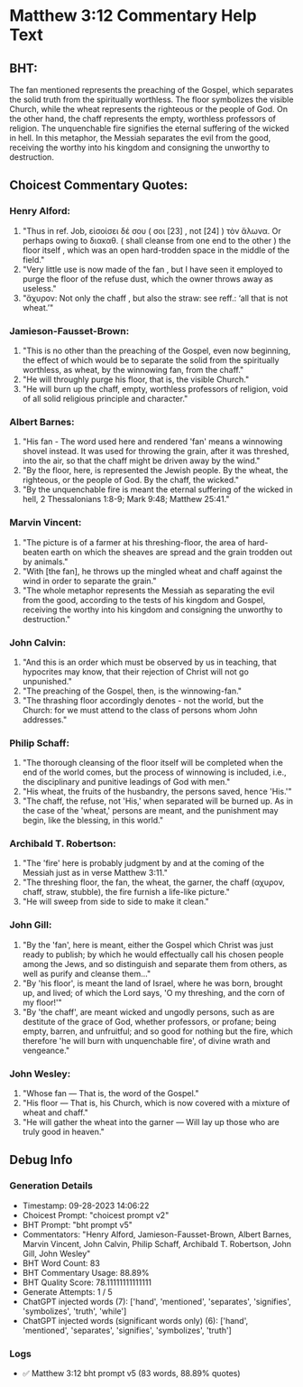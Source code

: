# Matthew 3:12 Commentary Help Text

## BHT:
The fan mentioned represents the preaching of the Gospel, which separates the solid truth from the spiritually worthless. The floor symbolizes the visible Church, while the wheat represents the righteous or the people of God. On the other hand, the chaff represents the empty, worthless professors of religion. The unquenchable fire signifies the eternal suffering of the wicked in hell. In this metaphor, the Messiah separates the evil from the good, receiving the worthy into his kingdom and consigning the unworthy to destruction.

## Choicest Commentary Quotes:
### Henry Alford:
1. "Thus in ref. Job, εἰσοίσει δέ σου ( σοι [23] , not [24] ) τὸν ἅλωνα. Or perhaps owing to διακαθ. (  shall cleanse from one end to the other ) the  floor itself , which was an open hard-trodden space in the middle of the field."
2. "Very little use is now made of the  fan , but I have seen it employed to  purge the floor of the refuse dust, which the owner throws away as useless."
3. "ἄχυρον: Not only  the chaff , but also  the straw: see reff.: ‘all that is not wheat.’"

### Jamieson-Fausset-Brown:
1. "This is no other than the preaching of the Gospel, even now beginning, the effect of which would be to separate the solid from the spiritually worthless, as wheat, by the winnowing fan, from the chaff."
2. "He will throughly purge his floor, that is, the visible Church."
3. "He will burn up the chaff, empty, worthless professors of religion, void of all solid religious principle and character."


### Albert Barnes:
1. "His fan - The word used here and rendered 'fan' means a winnowing shovel instead. It was used for throwing the grain, after it was threshed, into the air, so that the chaff might be driven away by the wind."
2. "By the floor, here, is represented the Jewish people. By the wheat, the righteous, or the people of God. By the chaff, the wicked."
3. "By the unquenchable fire is meant the eternal suffering of the wicked in hell, 2 Thessalonians 1:8-9; Mark 9:48; Matthew 25:41."

### Marvin Vincent:
1. "The picture is of a farmer at his threshing-floor, the area of hard-beaten earth on which the sheaves are spread and the grain trodden out by animals."
2. "With [the fan], he throws up the mingled wheat and chaff against the wind in order to separate the grain."
3. "The whole metaphor represents the Messiah as separating the evil from the good, according to the tests of his kingdom and Gospel, receiving the worthy into his kingdom and consigning the unworthy to destruction."

### John Calvin:
1. "And this is an order which must be observed by us in teaching, that hypocrites may know, that their rejection of Christ will not go unpunished."
2. "The preaching of the Gospel, then, is the winnowing-fan."
3. "The thrashing floor accordingly denotes - not the world, but the Church: for we must attend to the class of persons whom John addresses."

### Philip Schaff:
1. "The thorough cleansing of the floor itself will be completed when the end of the world comes, but the process of winnowing is included, i.e., the disciplinary and punitive leadings of God with men."
2. "His wheat, the fruits of the husbandry, the persons saved, hence 'His.'"
3. "The chaff, the refuse, not 'His,' when separated will be burned up. As in the case of the 'wheat,' persons are meant, and the punishment may begin, like the blessing, in this world."

### Archibald T. Robertson:
1. "The 'fire' here is probably judgment by and at the coming of the Messiah just as in verse Matthew 3:11."
2. "The threshing floor, the fan, the wheat, the garner, the chaff (αχυρον, chaff, straw, stubble), the fire furnish a life-like picture."
3. "He will sweep from side to side to make it clean."

### John Gill:
1. "By the 'fan', here is meant, either the Gospel which Christ was just ready to publish; by which he would effectually call his chosen people among the Jews, and so distinguish and separate them from others, as well as purify and cleanse them..."
2. "By 'his floor', is meant the land of Israel, where he was born, brought up, and lived; of which the Lord says, 'O my threshing, and the corn of my floor!'"
3. "By 'the chaff', are meant wicked and ungodly persons, such as are destitute of the grace of God, whether professors, or profane; being empty, barren, and unfruitful; and so good for nothing but the fire, which therefore 'he will burn with unquenchable fire', of divine wrath and vengeance."

### John Wesley:
1. "Whose fan — That is, the word of the Gospel."
2. "His floor — That is, his Church, which is now covered with a mixture of wheat and chaff."
3. "He will gather the wheat into the garner — Will lay up those who are truly good in heaven."


## Debug Info
### Generation Details
- Timestamp: 09-28-2023 14:06:22
- Choicest Prompt: "choicest prompt v2"
- BHT Prompt: "bht prompt v5"
- Commentators: "Henry Alford, Jamieson-Fausset-Brown, Albert Barnes, Marvin Vincent, John Calvin, Philip Schaff, Archibald T. Robertson, John Gill, John Wesley"
- BHT Word Count: 83
- BHT Commentary Usage: 88.89%
- BHT Quality Score: 78.11111111111111
- Generate Attempts: 1 / 5
- ChatGPT injected words (7):
	['hand', 'mentioned', 'separates', 'signifies', 'symbolizes', 'truth', 'while']
- ChatGPT injected words (significant words only) (6):
	['hand', 'mentioned', 'separates', 'signifies', 'symbolizes', 'truth']

### Logs
- ✅ Matthew 3:12 bht prompt v5 (83 words, 88.89% quotes)